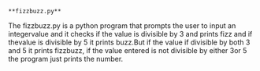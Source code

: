 
    **fizzbuzz.py**

The fizzbuzz.py is a python program that prompts the user to input an integervalue and it checks if the value is divisible by 3 and prints fizz and if thevalue is divisible by 5 it prints buzz.But if the value if divisible by both 3 and 5 it prints fizzbuzz, if the value entered is not divisible by either 3or 5 the program just prints the number.
